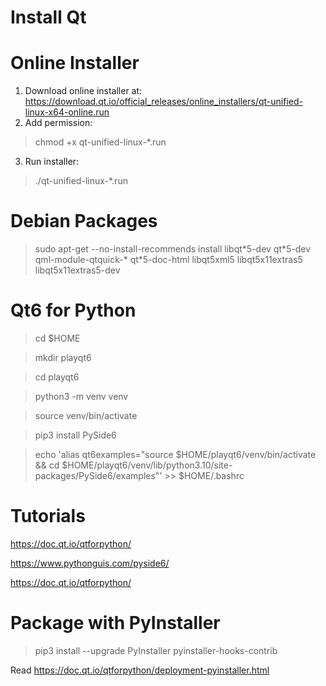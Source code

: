 # Install Qt

# Online Installer

1. Download online installer at: https://download.qt.io/official_releases/online_installers/qt-unified-linux-x64-online.run
2. Add permission:
> chmod +x qt-unified-linux-*.run
3. Run installer:
> ./qt-unified-linux-*.run

# Debian Packages

> sudo apt-get --no-install-recommends install libqt\*5-dev qt\*5-dev qml-module-qtquick-* qt*5-doc-html libqt5xml5 libqt5x11extras5 libqt5x11extras5-dev

# Qt6 for Python

> cd $HOME

> mkdir playqt6

> cd playqt6

> python3 -m venv venv

> source venv/bin/activate

> pip3 install PySide6

> echo 'alias qt6examples="source $HOME/playqt6/venv/bin/activate && cd $HOME/playqt6/venv/lib/python3.10/site-packages/PySide6/examples"' >> $HOME/.bashrc

# Tutorials

https://doc.qt.io/qtforpython/

https://www.pythonguis.com/pyside6/

https://doc.qt.io/qtforpython/

# Package with PyInstaller

> pip3 install --upgrade PyInstaller pyinstaller-hooks-contrib

Read https://doc.qt.io/qtforpython/deployment-pyinstaller.html
